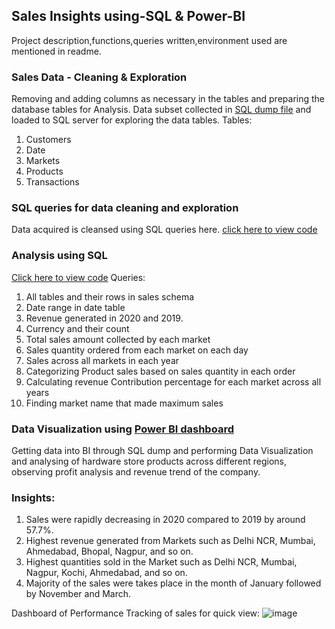 ## Sales Insights using-SQL & Power-BI

Project description,functions,queries written,environment used are mentioned in readme.

### Sales Data - Cleaning & Exploration
Removing and adding columns as necessary in the tables and preparing the database tables for Analysis.
Data subset collected in [SQL dump file](https://github.com/PranathiYarravalli20/Sales-Insights-using-Power-BI/blob/main/Database%20dump.sql) and loaded to SQL server for exploring the data tables.
Tables:
1. Customers
2. Date
3. Markets
4. Products
5. Transactions

### SQL queries for data cleaning and exploration
Data acquired is cleansed using SQL queries here.
[click here to view code](https://github.com/PranathiYarravalli20/Sales-Insights-using-Power-BI/blob/main/Data%20Cleaning%20%26%20Exploration%20using%20SQL.sql)

### Analysis using SQL
[Click here to view code](https://github.com/PranathiYarravalli20/Sales-Insights-using-Power-BI/blob/main/Data%20Analysis%20using%20SQL.sql)
Queries:
1. All tables and their rows in sales schema
2. Date range in date table
3. Revenue generated in 2020 and 2019.
4. Currency and their count
5. Total sales amount collected by each market
6. Sales quantity ordered from each market on each day
7. Sales across all markets in each year
8. Categorizing Product sales based on sales quantity in each order
9. Calculating revenue Contribution percentage for each market across all years
10. Finding market name that made maximum sales

### Data Visualization using [Power BI dashboard](https://github.com/PranathiYarravalli20/Sales-Insights-using-Power-BI/blob/main/Sales%20Insights%20-%20Visualization.pbix)
Getting data into BI through SQL dump and performing Data Visualization and analysing of hardware store products across different regions, observing profit analysis and revenue trend of the company.

### Insights:
1. Sales were rapidly decreasing in 2020 compared to 2019 by around 57.7%.
2. Highest revenue generated from Markets such as Delhi NCR, Mumbai, Ahmedabad, Bhopal, Nagpur, and so on.
3. Highest quantities sold in the Market such as Delhi NCR, Mumbai, Nagpur, Kochi, Ahmedabad, and so on.
4. Majority of the sales were takes place in the month of January followed by November and March.

Dashboard of Performance Tracking of sales for quick view:
![image](https://user-images.githubusercontent.com/106775145/209099717-295fd41e-fffc-4bdb-83ab-a50bbef24b86.png)
